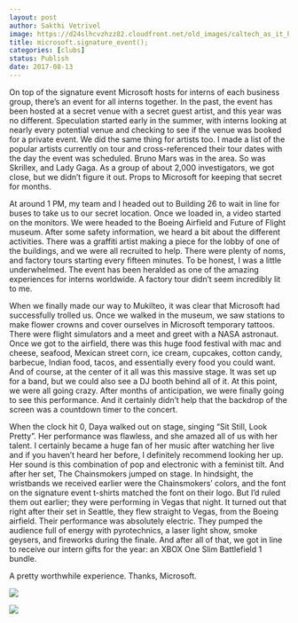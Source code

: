 ```yaml
---
layout: post
author: Sakthi Vetrivel
image: https://d24slhcvzhzz82.cloudfront.net/old_images/caltech_as_it_happens/6a0105349b8251970b01b7c90e5099970b.jpg
title: microsoft.signature_event();
categories: [clubs]
status: Publish
date: 2017-08-13
---
```


On top of the signature event Microsoft hosts for interns of each business group, there’s an event for all interns together. In the past, the event has been hosted at a secret venue with a secret guest artist, and this year was no different. Speculation started early in the summer, with interns looking at nearly every potential venue and checking to see if the venue was booked for a private event. We did the same thing for artists too. I made a list of the popular artists currently on tour and cross-referenced their tour dates with the day the event was scheduled. Bruno Mars was in the area. So was Skrillex, and Lady Gaga. As a group of about 2,000 investigators, we got close, but we didn’t figure it out. Props to Microsoft for keeping that secret for months.

At around 1 PM, my team and I headed out to Building 26 to wait in line for buses to take us to our secret location. Once we loaded in, a video started on the monitors. We were headed to the Boeing Airfield and Future of Flight museum. After some safety information, we heard a bit about the different activities. There was a graffiti artist making a piece for the lobby of one of the buildings, and we were all recruited to help. There were plenty of noms, and factory tours starting every fifteen minutes. To be honest, I was a little underwhelmed. The event has been heralded as one of the amazing experiences for interns worldwide. A factory tour didn’t seem incredibly lit to me.

When we finally made our way to Mukilteo, it was clear that Microsoft had successfully trolled us. Once we walked in the museum, we saw stations to make flower crowns and cover ourselves in Microsoft temporary tattoos. There were flight simulators and a meet and greet with a NASA astronaut. Once we got to the airfield, there was this huge food festival with mac and cheese, seafood, Mexican street corn, ice cream, cupcakes, cotton candy, barbecue, Indian food, tacos, and essentially every food you could want. And of course, at the center of it all was this massive stage. It was set up for a band, but we could also see a DJ booth behind all of it. At this point, we were all going crazy. After months of anticipation, we were finally going to see this performance. And it certainly didn’t help that the backdrop of the screen was a countdown timer to the concert.

When the clock hit 0, Daya walked out on stage, singing “Sit Still, Look Pretty”. Her performance was flawless, and she amazed all of us with her talent. I certainly became a huge fan of her music after watching her live and if you haven’t heard her before, I definitely recommend looking her up. Her sound is this combination of pop and electronic with a feminist tilt. And after her set, The Chainsmokers jumped on stage. In hindsight, the wristbands we received earlier were the Chainsmokers’ colors, and the font on the signature event t-shirts matched the font on their logo. But I’d ruled them out earlier; they were performing in Vegas that night. It turned out that right after their set in Seattle, they flew straight to Vegas, from the Boeing airfield. Their performance was absolutely electric. They pumped the audience full of energy with pyrotechnics, a laser light show, smoke geysers, and fireworks during the finale. And after all of that, we got in line to receive our intern gifts for the year: an XBOX One Slim Battlefield 1 bundle.

A pretty worthwhile experience. Thanks, Microsoft.


![](https://d24slhcvzhzz82.cloudfront.net/old_images/caltech_as_it_happens/6a0105349b8251970b01b7c90e50aa970b.png)

![](https://d24slhcvzhzz82.cloudfront.net/old_images/caltech_as_it_happens/6a0105349b8251970b01b8d2989c47970c.png)
